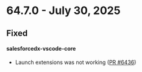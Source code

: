 # 64.7.0 - July 30, 2025

## Fixed

#### salesforcedx-vscode-core

- Launch extensions was not working ([PR #6436](https://github.com/forcedotcom/salesforcedx-vscode/pull/6436))

